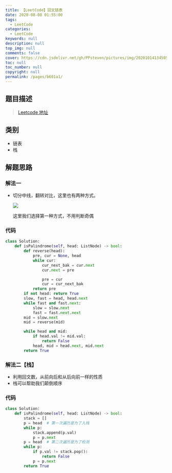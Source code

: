 ```yaml
---
title: 【LeetCode】回文链表
date: 2020-08-08 01:55:00
tags: 
  - LeetCode
categories: 
  - LeetCode
keywords: null
description: null
top_img: null
comments: false
cover: https://cdn.jsdelivr.net/gh/PPsteven/pictures/img/20201014134505.png
toc: null
toc_number: null
copyright: null
permalink: /pages/b601a1/
---
```


## 题目描述

> [Leetcode 地址](https://leetcode-cn.com/problems/palindrome-linked-list/)

## 类别

- 链表
- 栈

## 解题思路

### 解法一

- 切分中线，翻转对比，这里也有两种方式。

  ![](https://cdn.jsdelivr.net/gh/PPsteven/pictures/img/20200808020142.png)

  这里我们选择第一种方式，不用判断奇偶

### 代码

```python
class Solution:
    def isPalindrome(self, head: ListNode) -> bool:
        def reverse(head):
            pre, cur = None, head 
            while cur:
                cur_next_bak = cur.next 
                cur.next = pre 

                pre = cur 
                cur = cur_next_bak
            return pre 
        if not head: return True 
        slow, fast = head, head.next 
        while fast and fast.next:
            slow = slow.next
            fast = fast.next.next
        mid = slow.next 
        mid = reverse(mid)

        while head and mid:
            if head.val != mid.val:
                return False
            head, mid = head.next, mid.next
        return True 
```



### 解法二【栈】

- 利用回文数，从前向后和从后向前一样的性质
- 栈可以帮助我们颠倒顺序

### 代码

```python
class Solution:
    def isPalindrome(self, head: ListNode) -> bool:
        stack = []
        p = head  # 第一次遍历是为了入栈
        while p:
            stack.append(p.val)
            p = p.next 
        p = head  # 第二次遍历是为了检测
        while p:  
            if p.val != stack.pop():
                return False 
            p = p.next 
        return True 
```

